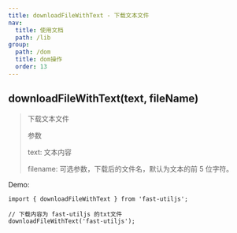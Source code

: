 ```yaml
---
title: downloadFileWithText - 下载文本文件
nav:
  title: 使用文档
  path: /lib
group:
  path: /dom
  title: dom操作
  order: 13
---
```


## downloadFileWithText(text, fileName)

> 下载文本文件
>
> 参数
>
> text: 文本内容
>
> filename: 可选参数，下载后的文件名，默认为文本的前 5 位字符。

Demo:

```tsx | pure
import { downloadFileWithText } from 'fast-utiljs';

// 下载内容为 fast-utiljs 的txt文件
downloadFileWithText('fast-utiljs');
```
